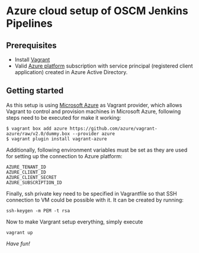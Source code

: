 # Azure cloud setup of OSCM Jenkins Pipelines

## Prerequisites

* Install [Vagrant](https://www.vagrantup.com/docs/installation)
* Valid [Azure platform](http://portal.azure.com/) subscription with service principal (registered client application) created in Azure Active Directory.

## Getting started
As this setup is using [Microsoft Azure](https://azure.microsoft.com/) as Vagrant provider, which allows Vagrant to control and provision machines in Microsoft Azure, following steps need to be executed for make it working:

```
$ vagrant box add azure https://github.com/azure/vagrant-azure/raw/v2.0/dummy.box --provider azure
$ vagrant plugin install vagrant-azure
```

Additionally, following environment variables must be set as they are used for setting up the connection to Azure platform:

```
AZURE_TENANT_ID
AZURE_CLIENT_ID
AZURE_CLIENT_SECRET
AZURE_SUBSCRIPTION_ID
```

Finally, ssh private key need to be specified in Vagrantfile so that SSH connection to VM could be possible with it. It can be created by running:

```
ssh-keygen -m PEM -t rsa
```

Now to make Vargrant setup everything, simply execute

```
vagrant up
```

*Have fun!*
